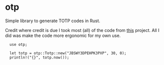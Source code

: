 # otp
Simple library to generate TOTP codes in Rust.

Credit where credit is due I took most (all) of the code from [this](https://github.com/TimDumol/rust-otp) project. All
I did was make the code more ergonomic for my own use.

```
  use otp;
  
  let totp = otp::Totp::new("JBSWY3DPEHPK3PXP", 30, 0);
  println!("{}", totp.now());
```

